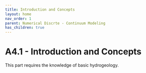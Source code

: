 ```yaml
---
title: Introduction and Concepts
layout: home
nav_order: 1
parent: Numerical Discrte - Continuum Modeling
has_children: true
---
```

<script
  src="https://cdn.mathjax.org/mathjax/latest/MathJax.js?config=TeX-AMS-MML_HTMLorMML"
  type="text/javascript">
</script>

# A4.1 - Introduction and Concepts

This part requires the knowledge of basic hydrogeology. 
